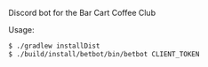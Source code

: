 Discord bot for the Bar Cart Coffee Club

Usage:
```bash
$ ./gradlew installDist
$ ./build/install/betbot/bin/betbot CLIENT_TOKEN
```
